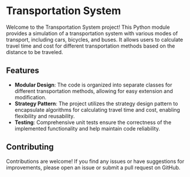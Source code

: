 # Transportation System

Welcome to the Transportation System project! This Python module provides a simulation of a transportation system with various modes of transport, including cars, bicycles, and buses. It allows users to calculate travel time and cost for different transportation methods based on the distance to be traveled.

## Features

- **Modular Design**: The code is organized into separate classes for different transportation methods, allowing for easy extension and modification.
- **Strategy Pattern**: The project utilizes the strategy design pattern to encapsulate algorithms for calculating travel time and cost, enabling flexibility and reusability.
- **Testing**: Comprehensive unit tests ensure the correctness of the implemented functionality and help maintain code reliability.


## Contributing

Contributions are welcome! If you find any issues or have suggestions for improvements, please open an issue or submit a pull request on GitHub.
